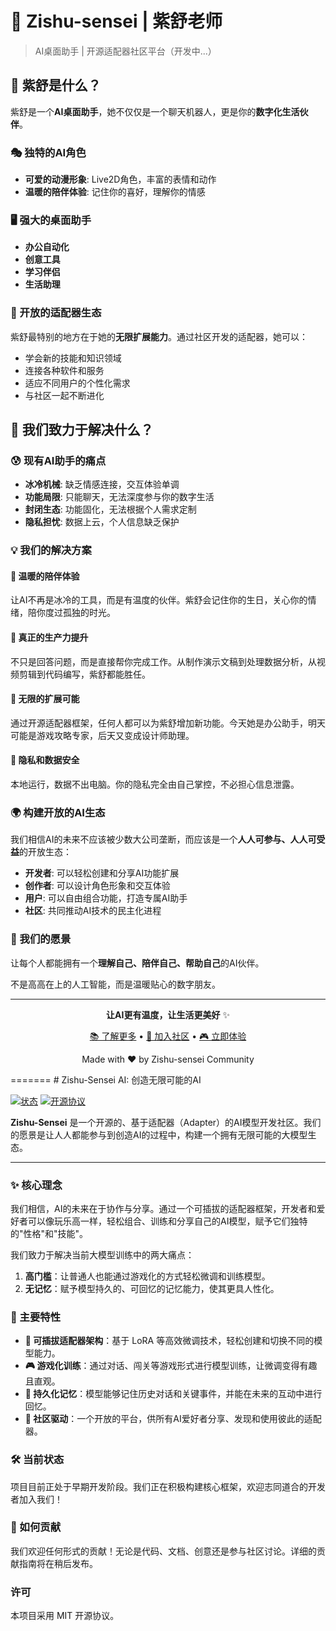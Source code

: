 # 🤖 Zishu-sensei | 紫舒老师

> AI桌面助手 | 开源适配器社区平台（开发中...）

## 🤖 紫舒是什么？

紫舒是一个**AI桌面助手**，她不仅仅是一个聊天机器人，更是你的**数字化生活伙伴**。

### **🎭 独特的AI角色**
- **可爱的动漫形象**: Live2D角色，丰富的表情和动作
- **温暖的陪伴体验**: 记住你的喜好，理解你的情感

### **🖥️ 强大的桌面助手**
- **办公自动化**
- **创意工具**
- **学习伴侣**
- **生活助理**

### **🔧 开放的适配器生态**
紫舒最特别的地方在于她的**无限扩展能力**。通过社区开发的适配器，她可以：
- 学会新的技能和知识领域
- 连接各种软件和服务
- 适应不同用户的个性化需求
- 与社区一起不断进化

## 🎯 我们致力于解决什么？

### **😰 现有AI助手的痛点**
- **冰冷机械**: 缺乏情感连接，交互体验单调
- **功能局限**: 只能聊天，无法深度参与你的数字生活
- **封闭生态**: 功能固化，无法根据个人需求定制
- **隐私担忧**: 数据上云，个人信息缺乏保护

### **💡 我们的解决方案**

#### **🌸 温暖的陪伴体验**
让AI不再是冰冷的工具，而是有温度的伙伴。紫舒会记住你的生日，关心你的情绪，陪你度过孤独的时光。

#### **🚀 真正的生产力提升**
不只是回答问题，而是直接帮你完成工作。从制作演示文稿到处理数据分析，从视频剪辑到代码编写，紫舒都能胜任。

#### **🔄 无限的扩展可能**
通过开源适配器框架，任何人都可以为紫舒增加新功能。今天她是办公助手，明天可能是游戏攻略专家，后天又变成设计师助理。

#### **🔐 隐私和数据安全**
本地运行，数据不出电脑。你的隐私完全由自己掌控，不必担心信息泄露。

### **🌍 构建开放的AI生态**

我们相信AI的未来不应该被少数大公司垄断，而应该是一个**人人可参与、人人可受益**的开放生态：

- **开发者**: 可以轻松创建和分享AI功能扩展
- **创作者**: 可以设计角色形象和交互体验
- **用户**: 可以自由组合功能，打造专属AI助手
- **社区**: 共同推动AI技术的民主化进程

### **💭 我们的愿景**

让每个人都能拥有一个**理解自己、陪伴自己、帮助自己**的AI伙伴。

不是高高在上的人工智能，而是温暖贴心的数字朋友。

---

<div align="center">

**让AI更有温度，让生活更美好** ✨

[📚 了解更多](docs/) • [💬 加入社区](https://community.zishu-sensei.com) • [🎮 立即体验](https://demo.zishu-sensei.com)

Made with ❤️ by Zishu-sensei Community

</div>
=======
# Zishu-Sensei AI: 创造无限可能的AI

[![状态](https://img.shields.io/badge/状态-开发中-brightgreen)](https://github.com/your-repo/zishu-sensei)
[![开源协议](https://img.shields.io/badge/协议-MIT-blue)](./LICENSE)

**Zishu-Sensei** 是一个开源的、基于适配器（Adapter）的AI模型开发社区。我们的愿景是让人人都能参与到创造AI的过程中，构建一个拥有无限可能的大模型生态。

---

### ✨ 核心理念

我们相信，AI的未来在于协作与分享。通过一个可插拔的适配器框架，开发者和爱好者可以像玩乐高一样，轻松组合、训练和分享自己的AI模型，赋予它们独特的"性格"和"技能"。

我们致力于解决当前大模型训练中的两大痛点：
1.  **高门槛**：让普通人也能通过游戏化的方式轻松微调和训练模型。
2.  **无记忆**：赋予模型持久的、可回忆的记忆能力，使其更具人性化。

### 🚀 主要特性

*   **🧩 可插拔适配器架构**：基于 LoRA 等高效微调技术，轻松创建和切换不同的模型能力。
*   **🎮 游戏化训练**：通过对话、闯关等游戏形式进行模型训练，让微调变得有趣且直观。
*   **🧠 持久化记忆**：模型能够记住历史对话和关键事件，并能在未来的互动中进行回忆。
*   **👥 社区驱动**：一个开放的平台，供所有AI爱好者分享、发现和使用彼此的适配器。

### 🛠️ 当前状态

项目目前正处于早期开发阶段。我们正在积极构建核心框架，欢迎志同道合的开发者加入我们！

### 🤝 如何贡献

我们欢迎任何形式的贡献！无论是代码、文档、创意还是参与社区讨论。详细的贡献指南将在稍后发布。

### 许可

本项目采用 MIT 开源协议。
